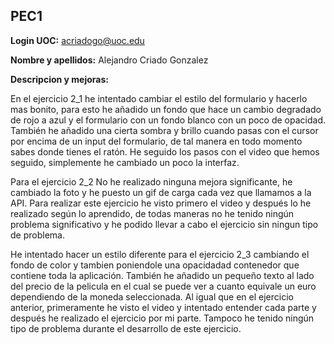 ## PEC1

**Login UOC:**
acriadogo@uoc.edu

**Nombre  y apellidos:**
Alejandro Criado Gonzalez

**Descripcion y mejoras:**


En el ejercicio 2_1 he intentado cambiar el estilo del formulario y hacerlo mas bonito, para esto he añadido un fondo que hace un cambio degradado de rojo a azul y el formulario con un fondo blanco con un poco de opacidad. También he añadido una cierta sombra y brillo cuando pasas con el cursor por encima de un input del formulario, de tal manera en todo momento sabes donde tienes el ratón. He seguido los pasos con el video que hemos seguido, simplemente he cambiado un poco la interfaz.

Para el ejercicio 2_2 No he realizado ninguna mejora significante, he cambiado la foto y he puesto un gif de carga cada vez que llamamos a la API. Para realizar este ejercicio he visto primero el video y después lo he realizado según lo aprendido, de todas maneras no he tenido ningún problema significativo y he podido llevar a cabo el ejercicio sin ningun tipo de problema.

He intentado hacer un estilo diferente para el ejercicio 2_3 cambiando el fondo de color y tambien poniendole una opacidadad contenedor que contiene toda la aplicación. También he añadido un pequeño texto al lado del precio de la pelicula en el cual se puede ver a cuanto equivale un euro dependiendo de la moneda seleccionada. Al igual que en el ejercicio anterior, primeramente he visto el video y intentado entender cada parte y después he realizado el ejercicio por mi parte. Tampoco he tenido ningún tipo de problema durante el desarrollo de este ejercicio.